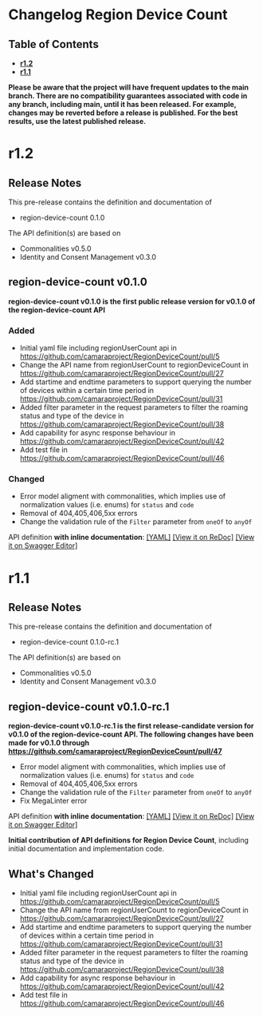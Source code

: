 # Changelog Region Device Count

## Table of Contents
- **[r1.2](#r12)**
- **[r1.1](#r11)**

**Please be aware that the project will have frequent updates to the main branch. There are no compatibility guarantees associated with code in any branch, including main, until it has been released. For example, changes may be reverted before a release is published. For the best results, use the latest published release.**


# r1.2

## Release Notes

This pre-release contains the definition and documentation of
* region-device-count 0.1.0

The API definition(s) are based on
* Commonalities v0.5.0
* Identity and Consent Management v0.3.0

## region-device-count v0.1.0

**region-device-count v0.1.0 is the first public release version for v0.1.0 of the region-device-count API**

### Added
* Initial yaml file including regionUserCount api in https://github.com/camaraproject/RegionDeviceCount/pull/5
* Change the API name from regionUserCount to regionDeviceCount in https://github.com/camaraproject/RegionDeviceCount/pull/27
* Add startime and endtime parameters to support querying the number of devices within a certain time period in https://github.com/camaraproject/RegionDeviceCount/pull/31
* Added filter parameter in the request parameters to filter the roaming status and type of the device in https://github.com/camaraproject/RegionDeviceCount/pull/38
* Add capability for async response behaviour in https://github.com/camaraproject/RegionDeviceCount/pull/42
* Add test file in https://github.com/camaraproject/RegionDeviceCount/pull/46

### Changed
* Error model aligment with commonalities, which implies use of normalization values (i.e. enums) for `status` and `code`
* Removal of 404,405,406,5xx errors
* Change the validation rule of the `Filter` parameter from `oneOf` to `anyOf`


 API definition **with inline documentation**:
[[YAML]](https://github.com/camaraproject/RegionDeviceCount/blob/r1.2/code/API_definitions/region-device-count.yaml)
[[View it on ReDoc]](https://redocly.github.io/redoc/?url=https://raw.githubusercontent.com/camaraproject/RegionDeviceCount/r1.2/code/API_definitions/region-device-count.yaml&nocors)
[[View it on Swagger Editor]](https://editor.swagger.io/?url=https://raw.githubusercontent.com/camaraproject/RegionDeviceCount/r1.2/code/API_definitions/region-device-count.yaml)

# r1.1
## Release Notes

This pre-release contains the definition and documentation of
* region-device-count 0.1.0-rc.1

The API definition(s) are based on
* Commonalities v0.5.0
* Identity and Consent Management v0.3.0


## region-device-count v0.1.0-rc.1

**region-device-count v0.1.0-rc.1 is the first release-candidate version for v0.1.0 of the region-device-count API. The following changes have been made for v0.1.0 through https://github.com/camaraproject/RegionDeviceCount/pull/47**

  * Error model aligment with commonalities, which implies use of normalization values (i.e. enums) for `status` and `code`
  * Removal of 404,405,406,5xx errors
  * Change the validation rule of the `Filter` parameter from `oneOf` to `anyOf`
  * Fix MegaLinter error

 API definition **with inline documentation**:
[[YAML]](https://github.com/camaraproject/RegionDeviceCount/blob/r1.1/code/API_definitions/region-device-count.yaml)
[[View it on ReDoc]](https://redocly.github.io/redoc/?url=https://raw.githubusercontent.com/camaraproject/RegionDeviceCount/r1.1/code/API_definitions/region-device-count.yaml&nocors)
[[View it on Swagger Editor]](https://editor.swagger.io/?url=https://raw.githubusercontent.com/camaraproject/RegionDeviceCount/r1.1/code/API_definitions/region-device-count.yaml)

**Initial contribution of API definitions for Region Device Count**, including initial documentation and implementation code.

## What's Changed
* Initial yaml file including regionUserCount api in https://github.com/camaraproject/RegionDeviceCount/pull/5
* Change the API name from regionUserCount to regionDeviceCount in https://github.com/camaraproject/RegionDeviceCount/pull/27
* Add startime and endtime parameters to support querying the number of devices within a certain time period in https://github.com/camaraproject/RegionDeviceCount/pull/31
* Added filter parameter in the request parameters to filter the roaming status and type of the device in https://github.com/camaraproject/RegionDeviceCount/pull/38
* Add capability for async response behaviour in https://github.com/camaraproject/RegionDeviceCount/pull/42
* Add test file in https://github.com/camaraproject/RegionDeviceCount/pull/46


